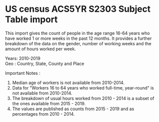 # US census ACS5YR S2303 Subject Table import

This import gives the count of people in the age range 16-64 years who have worked 1 or more weeks in the past 12 months. It provides a further breakdown of the data on the gender, number of working weeks and the amount of hours worked per week.

Years: 2010-2019  
Geo : Country, State, County and Place

Important Notes :
1. Median age of workers is not available from 2010-2014.
2. Data for "Workers 16 to 64 years who worked full-time, year-round" is not available from 2010-2014.
3. The breakdown of usual hours worked from 2010 - 2014 is a subset of the ones available from 2015 - 2019.
4. The values are published as counts from 2015 - 2019 and as percentages from 2010 - 2014.
